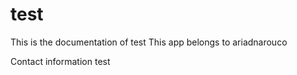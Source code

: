 # test

This is the documentation of test
This app belongs to ariadnarouco

Contact information 
test

